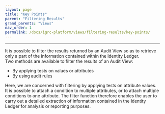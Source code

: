 ```yaml
---
layout: page
title: "Key Points"
parent: "Filtering Results"
grand_parents: "Views"
nav_order: 1
permalink: /docs/igrc-platform/views/filtering-results/key-points/
---
```

---

It is possible to filter the results returned by an Audit View so as to retrieve only a part of the information contained within the Identity Ledger.    
Two methods are available to filter the results of an Audit View:   

- By applying tests on values or attributes
- By using audit rules

Here, we are concerned with filtering by applying tests on attribute values.     
It is possible to attach a condition to multiple attributes, or to attach multiple conditions to one attribute. The filter function therefore enables the user to carry out a detailed extraction of information contained in the Identity Ledger for analysis or reporting purposes.
